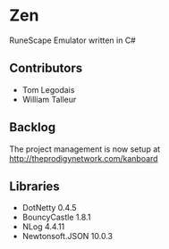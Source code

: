 # Zen
RuneScape Emulator written in C#

## Contributors
* Tom Legodais
* William Talleur

## Backlog
The project management is now setup at http://theprodigynetwork.com/kanboard

## Libraries
* DotNetty 0.4.5
* BouncyCastle 1.8.1
* NLog 4.4.11
* Newtonsoft.JSON 10.0.3
